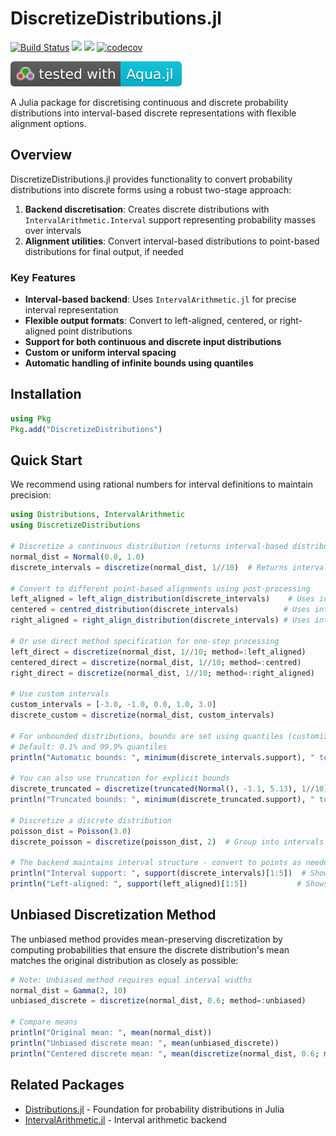# DiscretizeDistributions.jl

[![Build Status](https://github.com/GBarnsley/DiscretizeDistributions.jl/actions/workflows/CI.yml/badge.svg?branch=main)](https://github.com/GBarnsley/DiscretizeDistributions.jl/actions/workflows/CI.yml?query=branch%3Amain)
[![](https://img.shields.io/badge/docs-stable-blue.svg)](https://GBarnsley.github.io/DiscretizeDistributions.jl/stable)
[![](https://img.shields.io/badge/docs-dev-blue.svg)](https://GBarnsley.github.io/DiscretizeDistributions.jl/dev)
[![codecov](https://codecov.io/gh/GBarnsley/DiscretizeDistributions.jl/graph/badge.svg)](https://codecov.io/gh/GBarnsley/DiscretizeDistributions.jl)


[![Aqua QA](https://raw.githubusercontent.com/JuliaTesting/Aqua.jl/master/badge.svg)](https://github.com/JuliaTesting/Aqua.jl)

A Julia package for discretising continuous and discrete probability distributions into interval-based discrete representations with flexible alignment options.

## Overview

DiscretizeDistributions.jl provides functionality to convert probability distributions into discrete forms using a robust two-stage approach:

1. **Backend discretisation**: Creates discrete distributions with `IntervalArithmetic.Interval` support representing probability masses over intervals
2. **Alignment utilities**: Convert interval-based distributions to point-based distributions for final output, if needed

### Key Features

- **Interval-based backend**: Uses `IntervalArithmetic.jl` for precise interval representation
- **Flexible output formats**: Convert to left-aligned, centered, or right-aligned point distributions
- **Support for both continuous and discrete input distributions**
- **Custom or uniform interval spacing**
- **Automatic handling of infinite bounds using quantiles**

## Installation

```julia
using Pkg
Pkg.add("DiscretizeDistributions")
```

## Quick Start

We recommend using rational numbers for interval definitions to maintain precision:

```julia
using Distributions, IntervalArithmetic
using DiscretizeDistributions

# Discretize a continuous distribution (returns interval-based distribution)
normal_dist = Normal(0.0, 1.0)
discrete_intervals = discretize(normal_dist, 1//10)  # Returns intervals like [0.0, 0.1), [0.1, 0.2), etc.

# Convert to different point-based alignments using post-processing
left_aligned = left_align_distribution(discrete_intervals)    # Uses interval start points
centered = centred_distribution(discrete_intervals)          # Uses interval midpoints  
right_aligned = right_align_distribution(discrete_intervals) # Uses interval end points

# Or use direct method specification for one-step processing
left_direct = discretize(normal_dist, 1//10; method=:left_aligned)
centered_direct = discretize(normal_dist, 1//10; method=:centred)
right_direct = discretize(normal_dist, 1//10; method=:right_aligned)

# Use custom intervals
custom_intervals = [-3.0, -1.0, 0.0, 1.0, 3.0]
discrete_custom = discretize(normal_dist, custom_intervals)

# For unbounded distributions, bounds are set using quantiles (customizable)
# Default: 0.1% and 99.9% quantiles
println("Automatic bounds: ", minimum(discrete_intervals.support), " to ", maximum(discrete_intervals.support))

# You can also use truncation for explicit bounds
discrete_truncated = discretize(truncated(Normal(), -1.1, 5.13), 1//10)
println("Truncated bounds: ", minimum(discrete_truncated.support), " to ", maximum(discrete_truncated.support))

# Discretize a discrete distribution
poisson_dist = Poisson(3.0)
discrete_poisson = discretize(poisson_dist, 2)  # Group into intervals of width 2

# The backend maintains interval structure - convert to points as needed
println("Interval support: ", support(discrete_intervals)[1:5])  # Shows first 5 intervals
println("Left-aligned: ", support(left_aligned)[1:5])           # Shows first 5 points
```

## Unbiased Discretization Method

The unbiased method provides mean-preserving discretization by computing probabilities that ensure the discrete distribution's mean matches the original distribution as closely as possible:

```julia
# Note: Unbiased method requires equal interval widths
normal_dist = Gamma(2, 10)
unbiased_discrete = discretize(normal_dist, 0.6; method=:unbiased)

# Compare means
println("Original mean: ", mean(normal_dist))
println("Unbiased discrete mean: ", mean(unbiased_discrete))
println("Centered discrete mean: ", mean(discretize(normal_dist, 0.6; method=:centred)))
```

## Related Packages

- [Distributions.jl](https://github.com/JuliaStats/Distributions.jl) - Foundation for probability distributions in Julia
- [IntervalArithmetic.jl](https://github.com/JuliaIntervals/IntervalArithmetic.jl) - Interval arithmetic backend